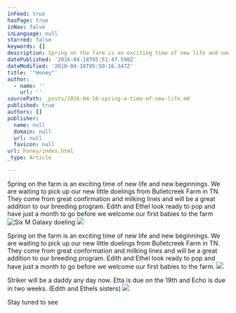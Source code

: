 ```yaml
---
inFeed: true
hasPage: true
inNav: false
inLanguage: null
starred: false
keywords: []
description: Spring on the farm is an exciting time of new life and new beginnings. We are waiting to pick up our new little doelings from Bulletcreek Farm in TN. They come from great confirmation and milking lines and will be a great addition to our breeding program. Edith and Ethel look ready to pop and have just a month to go before we welcome our first babies to the farm
datePublished: '2016-04-18T05:51:47.598Z'
dateModified: '2016-04-18T05:50:16.347Z'
title: '"Honey"'
author:
  - name: ''
    url: ''
sourcePath: _posts/2016-04-16-spring-a-time-of-new-life.md
published: true
authors: []
publisher:
  name: null
  domain: null
  url: null
  favicon: null
url: honey/index.html
_type: Article

---
```

Spring on the farm is an exciting time of new life and new beginnings. We are waiting to pick up our new little doelings from Bulletcreek Farm in TN. They come from great confirmation and milking lines and will be a great addition to our breeding program. Edith and Ethel look ready to pop and have just a month to go before we welcome our first babies to the farm
![Six M Galaxy doeling](https://the-grid-user-content.s3-us-west-2.amazonaws.com/a7348ea0-fb26-4d8c-bad1-b604161ba97d.jpg)
![](https://the-grid-user-content.s3-us-west-2.amazonaws.com/9a84e1d6-b4f7-4a2f-a7bb-bed1aac0bd5e.jpg)

Spring on the farm is an exciting time of new life and new beginnings. We are waiting to pick up our new little doelings from Bulletcreek Farm in TN. They come from great conformation and milking lines and will be a great addition to our breeding program. Edith and Ethel look ready to pop and have just a month to go before we welcome our first babies to the farm. ![](https://the-grid-user-content.s3-us-west-2.amazonaws.com/e6e5b99d-260e-4c4f-8fe2-278274b6b50f.jpg)

Striker will be a daddy any day now. Etta is due on the 19th and Echo is due in two weeks. (Edith and Ethels sisters)
![](https://the-grid-user-content.s3-us-west-2.amazonaws.com/d643d5e6-7552-474e-b6a2-a47963090bf9.jpg)

Stay tuned to see